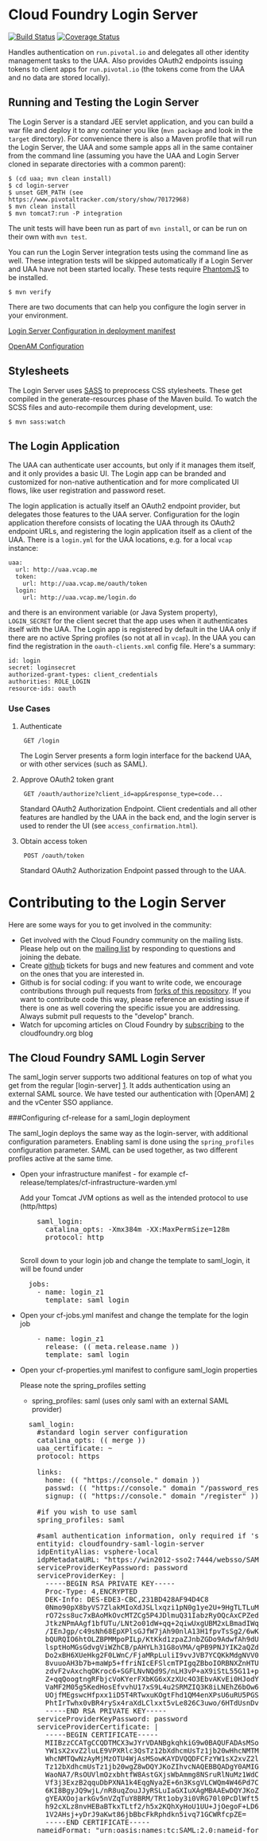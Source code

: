 # Cloud Foundry Login Server

[![Build Status](https://travis-ci.org/cloudfoundry/login-server.svg?branch=develop)](https://travis-ci.org/cloudfoundry/login-server)
[![Coverage Status](https://coveralls.io/repos/cloudfoundry/login-server/badge.png?branch=develop)](https://coveralls.io/r/cloudfoundry/login-server?branch=develop)

Handles authentication on `run.pivotal.io` and delegates all other
identity management tasks to the UAA.  Also provides OAuth2 endpoints
issuing tokens to client apps for `run.pivotal.io` (the tokens come
from the UAA and no data are stored locally).

## Running and Testing the Login Server

The Login Server is a standard JEE servlet application, and you can
build a war file and deploy it to any container you like (`mvn
package` and look in the `target` directory).  For convenience there
is also a Maven profile that will run the Login Server, the UAA and
some sample apps all in the same container from the command line
(assuming you have the UAA and Login Server cloned in separate
directories with a common parent):

    $ (cd uaa; mvn clean install)
    $ cd login-server
    $ unset GEM_PATH (see https://www.pivotaltracker.com/story/show/70172968)
    $ mvn clean install
    $ mvn tomcat7:run -P integration

The unit tests will have been run as part of `mvn install`, or can be
run on their own with `mvn test`.

You can run the Login Server integration tests using the command line as
well. These integration tests will be skipped automatically if a Login
Server and UAA have not been started locally. These tests require
[PhantomJS](http://phantomjs.org/download.html) to be installed.

    $ mvn verify

There are two documents that can help you configure the login server in your environment.
    
[Login Server Configuration in deployment manifest](docs/Login-Server-Configuration.md)

[OpenAM Configuration](docs/OpenAM-Configuration.md)

## Stylesheets

The Login Server uses [SASS](http://sass-lang.com/) to preprocess CSS stylesheets.
These get compiled in the generate-resources phase of the Maven build.
To watch the SCSS files and auto-recompile them during development, use:

    $ mvn sass:watch

## The Login Application

The UAA can authenticate user accounts, but only if it manages them
itself, and it only provides a basic UI.  The Login app can be branded
and customized for non-native authentication and for more complicated
UI flows, like user registration and password reset.

The login application is actually itself an OAuth2 endpoint provider,
but delegates those features to the UAA server.  Configuration for the
login application therefore consists of locating the UAA through its
OAuth2 endpoint URLs, and registering the login application itself as
a client of the UAA.  There is a `login.yml` for the UAA locations,
e.g. for a local `vcap` instance:

    uaa:
      url: http://uaa.vcap.me
      token:
        url: http://uaa.vcap.me/oauth/token
      login:
        url: http://uaa.vcap.me/login.do

and there is an environment variable (or Java System property),
`LOGIN_SECRET` for the client secret that the app uses when it
authenticates itself with the UAA.  The Login app is registered by
default in the UAA only if there are no active Spring profiles (so not
at all in `vcap`).  In the UAA you can find the registration in the
`oauth-clients.xml` config file.  Here's a summary:

    id: login
    secret: loginsecret
    authorized-grant-types: client_credentials
    authorities: ROLE_LOGIN
    resource-ids: oauth

### Use Cases

1. Authenticate

        GET /login

    The Login Server presents a form login interface for the backend
    UAA, or with other services (such as SAML).

2. Approve OAuth2 token grant

        GET /oauth/authorize?client_id=app&response_type=code...

    Standard OAuth2 Authorization Endpoint.  Client credentials and
    all other features are handled by the UAA in the back end, and the
    login server is used to render the UI (see
    `access_confirmation.html`).

3. Obtain access token

        POST /oauth/token

    Standard OAuth2 Authorization Endpoint passed through to the UAA.

# Contributing to the Login Server

Here are some ways for you to get involved in the community:

* Get involved with the Cloud Foundry community on the mailing lists.
  Please help out on the
  [mailing list](https://groups.google.com/a/cloudfoundry.org/forum/?fromgroups#!forum/vcap-dev)
  by responding to questions and joining the debate.
* Create [github](https://github.com/cloudfoundry/login-server/issues) tickets for bugs and new features and comment and
  vote on the ones that you are interested in.
* Github is for social coding: if you want to write code, we encourage
  contributions through pull requests from
  [forks of this repository](http://help.github.com/forking/).  If you
  want to contribute code this way, please reference an existing issue
  if there is one as well covering the specific issue you are
  addressing.  Always submit pull requests to the "develop" branch.
* Watch for upcoming articles on Cloud Foundry by
  [subscribing](http://blog.cloudfoundry.org) to the cloudfoundry.org
  blog

## The Cloud Foundry SAML Login Server

The saml_login server supports two additional features on top of what you get from the regular [login-server] [1].
It adds authentication using an external SAML source. We have tested our authentication with [OpenAM] [2] and the vCenter SSO appliance.

  [1]: https://github.com/cloudfoundry/login-server/tree/master "login-server"
  [2]: https://github.com/cloudfoundry/login-server/tree/master/OpenAM-README.md "OpenAM Installation Instructions"

###Configuring cf-release for a saml_login deployment

The saml_login deploys the same way as the login-server, with additional configuration parameters.
Enabling saml is done using the `spring_profiles` configuration parameter. SAML can be used together, as two different profiles active
at the same time.

- Open your infrastructure manifest - for example cf-release/templates/cf-infrastructure-warden.yml

  Add your Tomcat JVM options as well as the intended protocol to use (http/https)
  <pre>
      saml_login:
        catalina_opts: -Xmx384m -XX:MaxPermSize=128m
        protocol: http

  </pre>
  Scroll down to your login job and change the template to saml_login, it will be found under
  <pre>
    jobs:
      - name: login_z1
        template: saml_login
  </pre>

- Open your cf-jobs.yml manifest and change the template for the login job

  <pre>
      - name: login_z1
        release: (( meta.release.name ))
        template: saml_login
  </pre>

- Open your cf-properties.yml manifest to configure saml_login properties

  Please note the spring_profiles setting
  - spring_profiles: saml (uses only  saml with an external SAML provider)

  <pre>
    saml_login:
      #standard login server configuration
      catalina_opts: (( merge ))
      uaa_certificate: ~
      protocol: https

      links:
        home: (( "https://console." domain ))
        passwd: (( "https://console." domain "/password_resets/new" ))
        signup: (( "https://console." domain "/register" ))

      #if you wish to use saml
      spring_profiles: saml

      #saml authentication information, only required if 'saml' is part of spring_profiles
      entityid: cloudfoundry-saml-login-server
      idpEntityAlias: vsphere-local
      idpMetadataURL: "https://win2012-sso2:7444/websso/SAML2/Metadata/vsphere.local"
      serviceProviderKeyPassword: password
      serviceProviderKey: |
        -----BEGIN RSA PRIVATE KEY-----
        Proc-Type: 4,ENCRYPTED
        DEK-Info: DES-EDE3-CBC,231BD428AF94D4C8
        0Nmo90pX8byVS7ZlakMIoXdJSLlxqzi1pN0g1ye2U+9HgTLTLuMwWaPknZ/2NFtK
        rO72ss8uc7xBAoMkOvcMTZCg5P4JDlmuQ31IabzRyOQcAxCPZedgarRnwxT6GUim
        JtkzNPmAAgf1bfUTu/LNt2o01dW+qq+2qiwUxgUBM2xLBmadIWqqTOZbkFc9Xjvl
        /IEnJgp/c49sNh68EpXPlsGJfW7jAh90nlA13H1fpvTsSg2/6wKbRsxxNkpVg0Nq
        bQURQIO6htOLZBPMMpoPILp/KtKkd1zpaZJnbZGDo9AdwfAh9dUbEw8ukJwRg3Xl
        lsptHoMGsGdvgViWZhCB/pAHYLh31G8oVMA/qPB9PNJYIK2aQZdm7yiAdf+m8Jxb
        Do2xBH6XUeHkg2F0LWnC/FjaMRpLuliI9vvJVB7YCQKkMdgNVV0SCx39IiX0rEm5
        8vuuoAH3b7b+maWp5+ffriNIcEFSlcmTPIgqZBboIORBNXZnHTUG7nGIML+nlOK9
        zdvF2vAxchqOKroc6+SGFLNvNQd9S/nLH3vP+aX9iStL55G11+p2tL+bIGMWZj0h
        Z+qqQoogtngRFbjcVoKYerFXbKG6xXzXUc4O3EbvAKvEi0HJodYccP3L7wIer1aY
        VaMF2M05g5KedHosEfvvhU17xS9L4u2SRMZIQ3K8iLNEhZ6bOw6EnzTaKWeffrYr
        UOjfMEgswcHfpxx1iD5T4RTwxuKOgtFhd1QM4enXPsU6uRU5PGSiB/0t6jal6ClF
        PhtIrTwhx0vBR4rySx4raXdLClxxt5vLe826C3uwo/6HTdUsnDvIXA==
        -----END RSA PRIVATE KEY-----
      serviceProviderKeyPassword: password
      serviceProviderCertificate: |
        -----BEGIN CERTIFICATE-----
        MIIBzzCCATgCCQDTMCX3wJYrVDANBgkqhkiG9w0BAQUFADAsMSowKAYDVQQDFCFz
        YW1sX2xvZ2luLE9VPXRlc3QsTz12bXdhcmUsTz1jb20wHhcNMTMwNzAyMjMzOTU4
        WhcNMTQwNzAyMjMzOTU4WjAsMSowKAYDVQQDFCFzYW1sX2xvZ2luLE9VPXRlc3Qs
        Tz12bXdhcmUsTz1jb20wgZ8wDQYJKoZIhvcNAQEBBQADgY0AMIGJAoGBANYBRuep
        WaoNA7/RsOUVlmOzxbhtfW8AstGXjsWbAmmg8NSruRlNuMz1WdCeESM3zBqLSyp8
        Vf3j3ExzB2qquDbPXNA1k4EqgNya2E+6n3KsgVLCWQm4W46Pd7C6QswrR6JgUKaW
        6KI8BgyJQ9wjL/nR8uqZouJJyRSLuIaGXIuXAgMBAAEwDQYJKoZIhvcNAQEFBQAD
        gYEAXOojarkGv5nVZqTuY8BRM/TRt1oby3i0VRG70l0PcDlWft52aSvCd3t8ds2S
        h92cXLz8nvHEBaBTkxTLtf2/h5x2KQhXyHoU1UU+JjOegoF+LD6KdmaVk2l35Na5
        1V2AHsj+yDrJ9aKwt86jbBbcFkRphdkn5ivq71GCWRfcpZE=
        -----END CERTIFICATE-----
      nameidFormat: "urn:oasis:names:tc:SAML:2.0:nameid-format:persistent"

  </pre>
